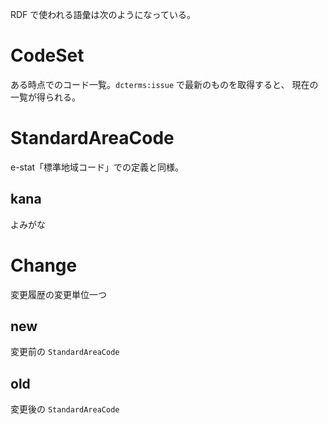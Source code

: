 RDF で使われる語彙は次のようになっている。

# CodeSet

ある時点でのコード一覧。`dcterms:issue` で最新のものを取得すると、
現在の一覧が得られる。

# StandardAreaCode

e-stat「標準地域コード」での定義と同様。

## kana

よみがな

# Change

変更履歴の変更単位一つ

## new

変更前の `StandardAreaCode`

## old

変更後の `StandardAreaCode`
